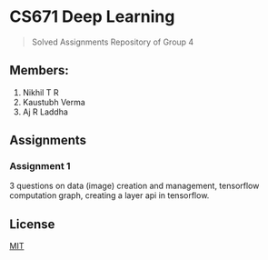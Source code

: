 # CS671 Deep Learning

> Solved Assignments Repository of Group 4

## Members:
1. Nikhil T R
2. Kaustubh Verma
3. Aj R Laddha

## Assignments
### Assignment 1
3 questions on data (image) creation and management, tensorflow computation graph, creating a layer api in tensorflow.


## License

[MIT](LICENSE.md)
